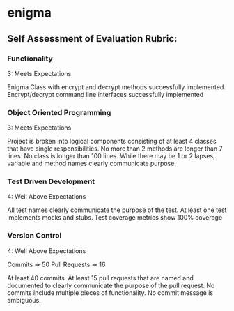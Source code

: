 # enigma

## Self Assessment of Evaluation Rubric:  

### Functionality 

3: Meets Expectations 

Enigma Class with encrypt and decrypt methods successfully implemented. Encrypt/decrypt command line interfaces successfully implemented

### Object Oriented Programming 

3: Meets Expectations 

Project is broken into logical components consisting of at least 4 classes that have single responsibilities. No more than 2 methods are longer than 7 lines. No class is longer than 100 lines. While there may be 1 or 2 lapses, variable and method names clearly communicate purpose.

### Test Driven Development 

4: Well Above Expectations 

All test names clearly communicate the purpose of the test. At least one test implements mocks and stubs. Test coverage metrics show 100% coverage

### Version Control 

4: Well Above Expectations 

Commits => 50
Pull Requests => 16 

At least 40 commits. At least 15 pull requests that are named and documented to clearly communicate the purpose of the pull request. No commits include multiple pieces of functionality. No commit message is ambiguous.
